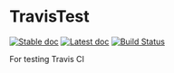 # TravisTest
[![Stable doc][stable-doc-img]][stable-doc-url]
[![Latest doc][latest-doc-img]][latest-doc-url]
[![Build Status][build-img]][build-url]

For testing Travis CI

[stable-doc-img]: https://img.shields.io/badge/docs-stable-blue.svg
[stable-doc-url]: https://kdw503.github.io/TravisTest/stable
[latest-doc-img]: https://img.shields.io/badge/docs-latest-blue.svg
[latest-doc-url]: https://kdw503.github.io/TravisTest/latest

[build-img]: https://travis-ci.com/kdw503/TravisTest.svg?branch=master
[build-url]: https://travis-ci.com/kdw503/TravisTest
